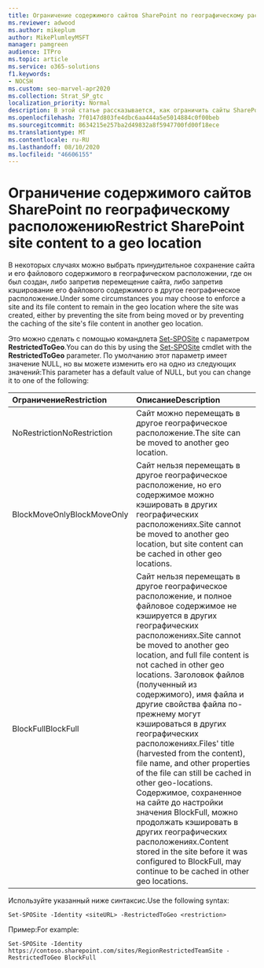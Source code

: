```yaml
---
title: Ограничение содержимого сайтов SharePoint по географическому расположению
ms.reviewer: adwood
ms.author: mikeplum
author: MikePlumleyMSFT
manager: pamgreen
audience: ITPro
ms.topic: article
ms.service: o365-solutions
f1.keywords:
- NOCSH
ms.custom: seo-marvel-apr2020
ms.collection: Strat_SP_gtc
localization_priority: Normal
description: В этой статье рассказывается, как ограничить сайты SharePoint указанным географическим расположением в среде с поддержкой нескольких регионов.
ms.openlocfilehash: 7f0147d803fe4dbc6aa444a5e5014884c0f00beb
ms.sourcegitcommit: 8634215e257ba2d49832a8f5947700fd00f18ece
ms.translationtype: MT
ms.contentlocale: ru-RU
ms.lasthandoff: 08/10/2020
ms.locfileid: "46606155"
---
```

# <a name="restrict-sharepoint-site-content-to-a-geo-location"></a><span data-ttu-id="91504-103">Ограничение содержимого сайтов SharePoint по географическому расположению</span><span class="sxs-lookup"><span data-stu-id="91504-103">Restrict SharePoint site content to a geo location</span></span>

<span data-ttu-id="91504-104">В некоторых случаях можно выбрать принудительное сохранение сайта и его файлового содержимого в географическом расположении, где он был создан, либо запретив перемещение сайта, либо запретив кэширование его файлового содержимого в другое географическое расположение.</span><span class="sxs-lookup"><span data-stu-id="91504-104">Under some circumstances you may choose to enforce a site and its file content to remain in the geo location where the site was created, either by preventing the site from being moved or by preventing the caching of the site's file content in another geo location.</span></span>

<span data-ttu-id="91504-105">Это можно сделать с помощью командлета [Set-SPOSite](https://docs.microsoft.com/powershell/module/sharepoint-online/set-sposite) с параметром **RestrictedToGeo**.</span><span class="sxs-lookup"><span data-stu-id="91504-105">You can do this by using the [Set-SPOSite](https://docs.microsoft.com/powershell/module/sharepoint-online/set-sposite) cmdlet with the **RestrictedToGeo** parameter.</span></span> <span data-ttu-id="91504-106">По умолчанию этот параметр имеет значение NULL, но вы можете изменить его на одно из следующих значений:</span><span class="sxs-lookup"><span data-stu-id="91504-106">This parameter has a default value of NULL, but you can change it to one of the following:</span></span>

|<span data-ttu-id="91504-107">Ограничение</span><span class="sxs-lookup"><span data-stu-id="91504-107">Restriction</span></span>|<span data-ttu-id="91504-108">Описание</span><span class="sxs-lookup"><span data-stu-id="91504-108">Description</span></span>|
|:----------|:----------|
|<span data-ttu-id="91504-109">NoRestriction</span><span class="sxs-lookup"><span data-stu-id="91504-109">NoRestriction</span></span>|<span data-ttu-id="91504-110">Сайт можно перемещать в другое географическое расположение.</span><span class="sxs-lookup"><span data-stu-id="91504-110">The site can be moved to another geo location.</span></span>|
|<span data-ttu-id="91504-111">BlockMoveOnly</span><span class="sxs-lookup"><span data-stu-id="91504-111">BlockMoveOnly</span></span>|<span data-ttu-id="91504-112">Сайт нельзя перемещать в другое географическое расположение, но его содержимое можно кэшировать в других географических расположениях.</span><span class="sxs-lookup"><span data-stu-id="91504-112">Site cannot be moved to another geo location, but site content can be cached in other geo locations.</span></span>|
|<span data-ttu-id="91504-113">BlockFull</span><span class="sxs-lookup"><span data-stu-id="91504-113">BlockFull</span></span>|<span data-ttu-id="91504-114">Сайт нельзя перемещать в другое географическое расположение, и полное файловое содержимое не кэшируется в других географических расположениях.</span><span class="sxs-lookup"><span data-stu-id="91504-114">Site cannot be moved to another geo location, and full file content is not cached in other geo locations.</span></span> <span data-ttu-id="91504-115">Заголовок файлов (полученный из содержимого), имя файла и другие свойства файла по-прежнему могут кэшироваться в других географических расположениях.</span><span class="sxs-lookup"><span data-stu-id="91504-115">Files' title (harvested from the content), file name, and other properties of the file can still be cached in other geo-locations.</span></span><br><span data-ttu-id="91504-116">Содержимое, сохраненное на сайте до настройки значения BlockFull, можно продолжать кэшировать в других географических расположениях.</span><span class="sxs-lookup"><span data-stu-id="91504-116">Content stored in the site before it was configured to BlockFull, may continue to be cached in other geo locations.</span></span>|

<span data-ttu-id="91504-117">Используйте указанный ниже синтаксис.</span><span class="sxs-lookup"><span data-stu-id="91504-117">Use the following syntax:</span></span>

`Set-SPOSite -Identity <siteURL> -RestrictedToGeo <restriction>`

<span data-ttu-id="91504-118">Пример:</span><span class="sxs-lookup"><span data-stu-id="91504-118">For example:</span></span>

`Set-SPOSite -Identity https://contoso.sharepoint.com/sites/RegionRestrictedTeamSite -RestrictedToGeo BlockFull`
